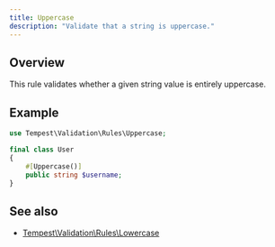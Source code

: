 ```yaml
---
title: Uppercase
description: "Validate that a string is uppercase."
---
```


## Overview

This rule validates whether a given string value is entirely uppercase.

## Example

```php
use Tempest\Validation\Rules\Uppercase;

final class User
{
    #[Uppercase()]
    public string $username;
}
```

## See also

- [Tempest\Validation\Rules\Lowercase](29-lowercase.md)

